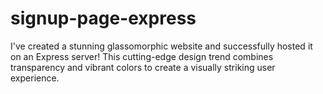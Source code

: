 # signup-page-express
I've created a stunning glassomorphic website and successfully hosted it on an Express server! This cutting-edge design trend combines transparency and vibrant colors to create a visually striking user experience. 
